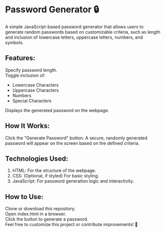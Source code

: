 # Password Generator 🔒
A simple JavaScript-based password generator that allows users to generate random passwords based on customizable criteria, such as length and inclusion of lowercase letters, uppercase letters, numbers, and symbols.

## Features:
Specify password length.<br>
Toggle inclusion of:
<ul>
  <li>Lowercase Characters</li>
  <li>Uppercase Characters</li>
  <li>Numbers</li>
  <li>Special Characters</li>
</ul>
Displays the generated password on the webpage.

## How It Works:
Click the "Generate Password" button.
A secure, randomly generated password will appear on the screen based on the defined criteria.

## Technologies Used:
<ol>
  <li>HTML: For the structure of the webpage.</li>
  <li>CSS: (Optional, if styled) For basic styling.</li>
  <li>JavaScript: For password generation logic and interactivity.</li>
</ol>



## How to Use:
Clone or download this repository.<br>
Open index.html in a browser.<br>
Click the button to generate a password.<br>
Feel free to customize this project or contribute improvements! 🚀
